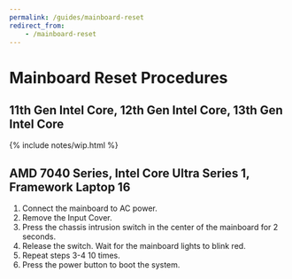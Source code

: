 ```yaml
---
permalink: /guides/mainboard-reset
redirect_from:
    - /mainboard-reset
---
```

# Mainboard Reset Procedures
## 11th Gen Intel Core, 12th Gen Intel Core, 13th Gen Intel Core
{% include notes/wip.html %}

## AMD 7040 Series, Intel Core Ultra Series 1, Framework Laptop 16
1. Connect the mainboard to AC power.
2. Remove the Input Cover.
3. Press the chassis intrusion switch in the center of the mainboard for 2 seconds.
4. Release the switch. Wait for the mainboard lights to blink red.
5. Repeat steps 3-4 10 times.
6. Press the power button to boot the system.
